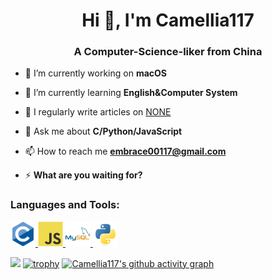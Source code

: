 <h1 align="center">Hi 👋, I'm Camellia117</h1>
<h3 align="center">A Computer-Science-liker from China</h3>

- 🔭 I’m currently working on **macOS**

- 🌱 I’m currently learning **English&Computer System**

- 📝 I regularly write articles on [NONE](NONE)

- 💬 Ask me about **C/Python/JavaScript**

- 📫 How to reach me **embrace00117@gmail.com**

- ⚡ **What are you waiting for?**

<p align="left">
</p>

<h3 align="left">Languages and Tools:</h3>
<p align="left"> <a href="https://www.cprogramming.com/" target="_blank" rel="noreferrer"> <img src="https://raw.githubusercontent.com/devicons/devicon/master/icons/c/c-original.svg" alt="c" width="40" height="40"/> </a> <a href="https://developer.mozilla.org/en-US/docs/Web/JavaScript" target="_blank" rel="noreferrer"> <img src="https://raw.githubusercontent.com/devicons/devicon/master/icons/javascript/javascript-original.svg" alt="javascript" width="40" height="40"/> </a> <a href="https://www.mysql.com/" target="_blank" rel="noreferrer"> <img src="https://raw.githubusercontent.com/devicons/devicon/master/icons/mysql/mysql-original-wordmark.svg" alt="mysql" width="40" height="40"/> </a> <a href="https://www.python.org" target="_blank" rel="noreferrer"> <img src="https://raw.githubusercontent.com/devicons/devicon/master/icons/python/python-original.svg" alt="python" width="40" height="40"/> </a> </p>

![](https://github-readme-stats.vercel.app/api?username=Camellia117&show_icons=true&theme=transparent)
[![trophy](https://github-profile-trophy.vercel.app/?username=Camellia117&theme=onedark)](https://github.com/ryo-ma/github-profile-trophy)
[![Camellia117's github activity graph](https://github-readme-activity-graph.vercel.app/graph?username=Camellia117&theme=dracula)](https://github.com/ashutosh00710/github-readme-activity-graph)
